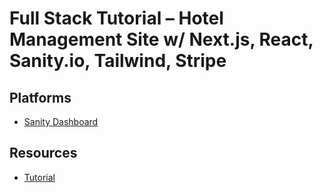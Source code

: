 # Full Stack Tutorial – Hotel Management Site w/ Next.js, React, Sanity.io, Tailwind, Stripe

## Platforms

- [Sanity Dashboard](https://www.sanity.io/manage)

## Resources

- [Tutorial](https://www.youtube.com/watch?v=kiCH27qsNL8&t=4784s)
